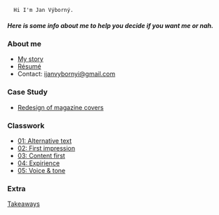       Hi I'm Jan Výborný.
 
##### Here is some info about me to help you decide if you want me or nah.
 
### About me
 
 - [My story](00-about-me/index.md)
 - [Résumé](04-expirience/CV.pdf)
 - Contact: ijanvybornyi@gmail.com
 
### Case Study
 
 - [Redesign of magazine covers](03-content-first/case-study.md)
 
 
### Classwork
 
 - [01: Alternative text](01-alternative-text/index.md)
 - [02: First impression](02-first-impression/index.md)
 - [03: Content first](03-content-first/case-study.md)
 - [04: Expirience](04-expirience/index.md)
 - [05: Voice & tone](03-content-first/index.md)

### Extra
[Takeaways](takeaways/index.md)



